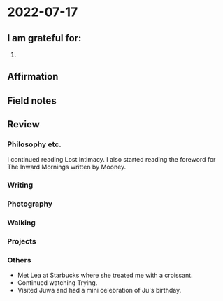 # 2022-07-17

## I am grateful for:
1. 

## Affirmation

## Field notes

## Review
### Philosophy etc.
I continued reading Lost Intimacy.
I also started reading the foreword for The Inward Mornings written by Mooney.

### Writing

### Photography

### Walking

### Projects

### Others

- Met Lea at Starbucks where she treated me with a croissant.
- Continued watching Trying.
- Visited Juwa and had a mini celebration of Ju's birthday.
